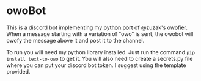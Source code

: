 # owoBot

This is a discord bot implementing my [python port](https://github.com/piethrower/OwO) of @zuzak's [owofier](https://github.com/zuzak/owo). When a message starting with a variation of "owo" is sent, the owobot will owofy the message above it and post it to the channel.

To run you will need my python library installed. Just run the command `pip install text-to-owo` to get it. You will also need to create a secrets.py file where you can put your discord bot token. I suggest using the template provided.
